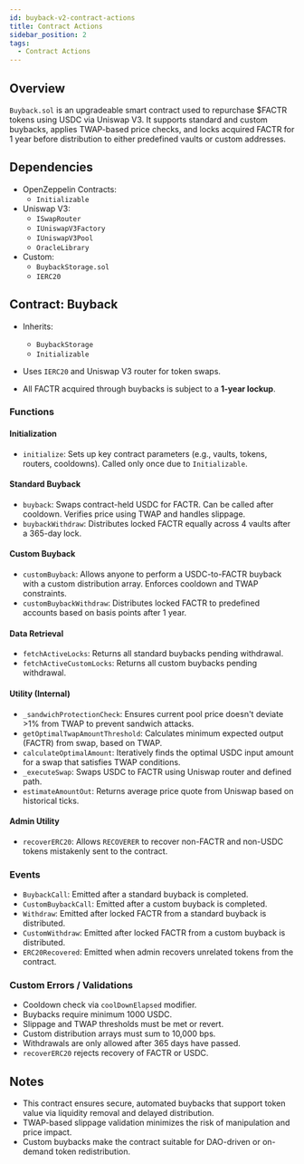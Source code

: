 ```yaml
---
id: buyback-v2-contract-actions
title: Contract Actions
sidebar_position: 2
tags:
  - Contract Actions
---
```


## Overview

`Buyback.sol` is an upgradeable smart contract used to repurchase $FACTR tokens using USDC via Uniswap V3. It supports standard and custom buybacks, applies TWAP-based price checks, and locks acquired FACTR for 1 year before distribution to either predefined vaults or custom addresses.

## Dependencies

- OpenZeppelin Contracts:
  - `Initializable`
- Uniswap V3:
  - `ISwapRouter`
  - `IUniswapV3Factory`
  - `IUniswapV3Pool`
  - `OracleLibrary`
- Custom:
  - `BuybackStorage.sol`
  - `IERC20`

## Contract: Buyback

- Inherits:

  - `BuybackStorage`
  - `Initializable`

- Uses `IERC20` and Uniswap V3 router for token swaps.
- All FACTR acquired through buybacks is subject to a **1-year lockup**.

### Functions

#### Initialization

- `initialize`: Sets up key contract parameters (e.g., vaults, tokens, routers, cooldowns). Called only once due to `Initializable`.

#### Standard Buyback

- `buyback`: Swaps contract-held USDC for FACTR. Can be called after cooldown. Verifies price using TWAP and handles slippage.
- `buybackWithdraw`: Distributes locked FACTR equally across 4 vaults after a 365-day lock.

#### Custom Buyback

- `customBuyback`: Allows anyone to perform a USDC-to-FACTR buyback with a custom distribution array. Enforces cooldown and TWAP constraints.
- `customBuybackWithdraw`: Distributes locked FACTR to predefined accounts based on basis points after 1 year.

#### Data Retrieval

- `fetchActiveLocks`: Returns all standard buybacks pending withdrawal.
- `fetchActiveCustomLocks`: Returns all custom buybacks pending withdrawal.

#### Utility (Internal)

- `_sandwichProtectionCheck`: Ensures current pool price doesn't deviate >1% from TWAP to prevent sandwich attacks.
- `getOptimalTwapAmountThreshold`: Calculates minimum expected output (FACTR) from swap, based on TWAP.
- `calculateOptimalAmount`: Iteratively finds the optimal USDC input amount for a swap that satisfies TWAP conditions.
- `_executeSwap`: Swaps USDC to FACTR using Uniswap router and defined path.
- `estimateAmountOut`: Returns average price quote from Uniswap based on historical ticks.

#### Admin Utility

- `recoverERC20`: Allows `RECOVERER` to recover non-FACTR and non-USDC tokens mistakenly sent to the contract.

### Events

- `BuybackCall`: Emitted after a standard buyback is completed.
- `CustomBuybackCall`: Emitted after a custom buyback is completed.
- `Withdraw`: Emitted after locked FACTR from a standard buyback is distributed.
- `CustomWithdraw`: Emitted after locked FACTR from a custom buyback is distributed.
- `ERC20Recovered`: Emitted when admin recovers unrelated tokens from the contract.

### Custom Errors / Validations

- Cooldown check via `coolDownElapsed` modifier.
- Buybacks require minimum 1000 USDC.
- Slippage and TWAP thresholds must be met or revert.
- Custom distribution arrays must sum to 10,000 bps.
- Withdrawals are only allowed after 365 days have passed.
- `recoverERC20` rejects recovery of FACTR or USDC.

## Notes

- This contract ensures secure, automated buybacks that support token value via liquidity removal and delayed distribution.
- TWAP-based slippage validation minimizes the risk of manipulation and price impact.
- Custom buybacks make the contract suitable for DAO-driven or on-demand token redistribution.
